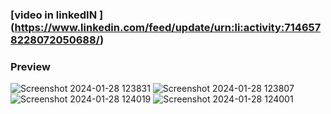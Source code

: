 ### [video in linkedIN ] (https://www.linkedin.com/feed/update/urn:li:activity:7146578228072050688/)
### Preview 
![Screenshot 2024-01-28 123831](https://github.com/stuffie1/Stuffie_Messenger/assets/138445947/f8b8ede2-27c5-4b39-a2e2-256319e2f952)
![Screenshot 2024-01-28 123807](https://github.com/stuffie1/Stuffie_Messenger/assets/138445947/55d38cad-7c2f-4353-9fb7-6af4829bd0f2)
![Screenshot 2024-01-28 124019](https://github.com/stuffie1/Stuffie_Messenger/assets/138445947/9842c477-4609-495c-9ad2-794998f2967f)
![Screenshot 2024-01-28 124001](https://github.com/stuffie1/Stuffie_Messenger/assets/138445947/3e4a0a19-c2c1-4432-8595-e0c2ceaceecd)
